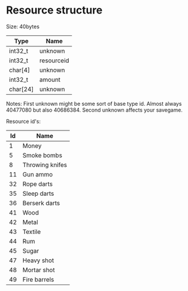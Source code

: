 # Resource structure 

Size: 40bytes

| Type  | Name |
| ------------- | ------------- |
| int32_t   | unknown  |
| int32_t   | resourceid  |
| char[4]   | unknown  |
| int32_t   | amount  |
| char[24]   | unknown  |


Notes:
First unknown might be some sort of base type id. Almost always 40477080 but also 40686384.
Second unknown affects your savegame.

Resource id's:

| Id  | Name |
| ------------- | ------------- |
| 1   | Money  |
| 5   | Smoke bombs  |
| 8   | Throwing knifes  |
| 11   | Gun ammo  |
| 32   | Rope darts  |
| 35   | Sleep darts  |
| 36   | Berserk darts  |
| 41   | Wood  |
| 42   | Metal  |
| 43   | Textile  |
| 44   | Rum  |
| 45   | Sugar  |
| 47   | Heavy shot  |
| 48   | Mortar shot  |
| 49   | Fire barrels  |
